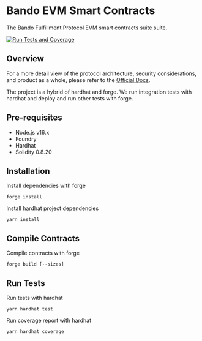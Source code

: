 # Bando EVM Smart Contracts

The Bando Fulfillment Protocol EVM smart contracts suite suite.

[![Run Tests and Coverage](https://github.com/bandohq/evm-fulfillment-protocol/actions/workflows/hardhat-test.yaml/badge.svg)](https://github.com/bandohq/evm-fulfillment-protocol/actions/workflows/hardhat-test.yaml)

## Overview 
For a more detail view of the protocol architecture, security considerations, and product as a whole, please refer to the [Official Docs](https://docs.bando.cool).

The project is a hybrid of hardhat and forge. 
We run integration tests with hardhat and deploy and run other tests with forge.

## Pre-requisites

- Node.js v16.x
- Foundry
- Hardhat
- Solidity 0.8.20

## Installation

Install dependencies with forge
```shell
forge install
```
Install hardhat project dependencies
```shell
yarn install
```

## Compile Contracts

Compile contracts with forge
```shell
forge build [--sizes]
```

## Run Tests

Run tests with hardhat
```shell
yarn hardhat test
```

Run coverage report with hardhat
```shell
yarn hardhat coverage
```